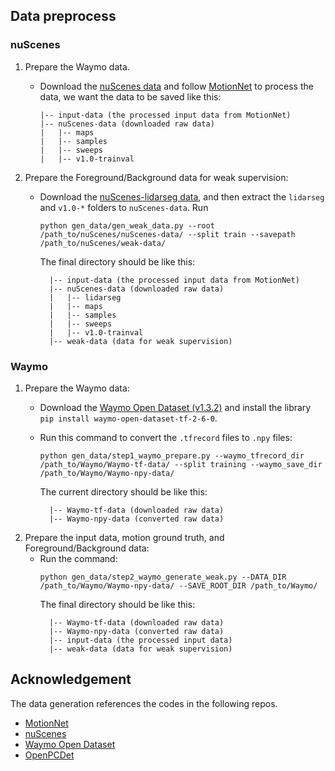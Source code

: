 
## Data preprocess
### nuScenes 
1. Prepare the Waymo data.

   - Download the [nuScenes data](https://www.nuscenes.org/) and follow [MotionNet](https://www.merl.com/research/?research=license-request&sw=MotionNet) to process the data, we want the data to be saved like this:
   
        ```
        |-- input-data (the processed input data from MotionNet)
        |-- nuScenes-data (downloaded raw data)
        |   |-- maps
        |   |-- samples
        |   |-- sweeps
        |   |-- v1.0-trainval
        ```
2. Prepare the Foreground/Background data for weak supervision:
    - Download the [nuScenes-lidarseg data](https://www.nuscenes.org/nuscenes#download), and then extract the `lidarseg` and `v1.0-*` folders to `nuScenes-data`. Run
      ```
      python gen_data/gen_weak_data.py --root /path_to/nuScenes/nuScenes-data/ --split train --savepath /path_to/nuScenes/weak-data/
      ```
      The final directory should be like this:
      ```
        |-- input-data (the processed input data from MotionNet)
        |-- nuScenes-data (downloaded raw data)
        |   |-- lidarseg
        |   |-- maps
        |   |-- samples
        |   |-- sweeps
        |   |-- v1.0-trainval
        |-- weak-data (data for weak supervision)
      ```

### Waymo 
1. Prepare the Waymo data:
   - Download the [Waymo Open Dataset (v1.3.2)](https://waymo.com/open/download/) and install the library `pip install waymo-open-dataset-tf-2-6-0`. 
   
   - Run this command to convert the `.tfrecord` files to `.npy` files:
        ``` 
        python gen_data/step1_waymo_prepare.py --waymo_tfrecord_dir /path_to/Waymo/Waymo-tf-data/ --split training --waymo_save_dir /path_to/Waymo/Waymo-npy-data/ 
        ```
      The current directory should be like this:
      ```
        |-- Waymo-tf-data (downloaded raw data)
        |-- Waymo-npy-data (converted raw data)
      ```
2. Prepare the input data, motion ground truth, and Foreground/Background data:
   - Run the  command:
        ``` 
        python gen_data/step2_waymo_generate_weak.py --DATA_DIR /path_to/Waymo/Waymo-npy-data/ --SAVE_ROOT_DIR /path_to/Waymo/ 
        ```
     The final directory should be like this:
      ```
        |-- Waymo-tf-data (downloaded raw data)
        |-- Waymo-npy-data (converted raw data)
        |-- input-data (the processed input data)
        |-- weak-data (data for weak supervision)
      ```

## Acknowledgement

The data generation references the codes in the following repos.   
* [MotionNet](https://www.merl.com/research/?research=license-request&sw=MotionNet)
* [nuScenes](https://github.com/nutonomy/nuscenes-devkit/tree/master)
* [Waymo Open Dataset](https://github.com/waymo-research/waymo-open-dataset)
* [OpenPCDet](https://github.com/open-mmlab/OpenPCDet/tree/aa753ec0e941ddb117654810b7e6c16f2efec2f9)


